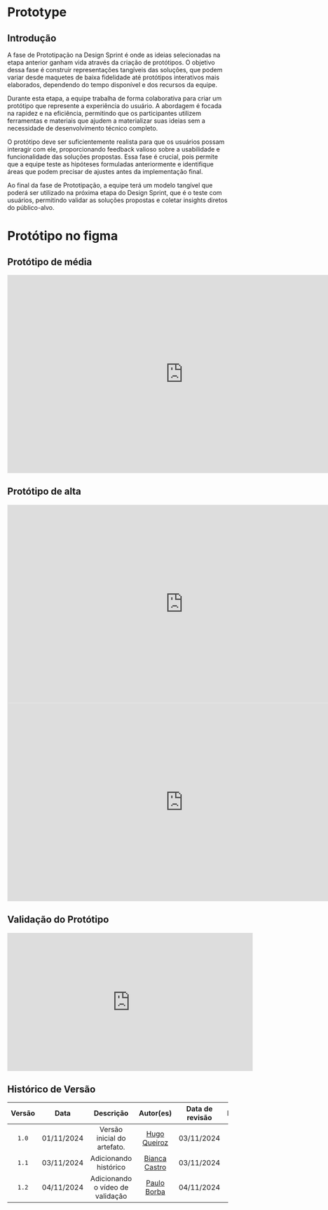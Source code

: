 # Prototype

## Introdução

A fase de Prototipação na Design Sprint é onde as ideias selecionadas na etapa anterior ganham vida através da criação de protótipos. O objetivo dessa fase é construir representações tangíveis das soluções, que podem variar desde maquetes de baixa fidelidade até protótipos interativos mais elaborados, dependendo do tempo disponível e dos recursos da equipe.

Durante esta etapa, a equipe trabalha de forma colaborativa para criar um protótipo que represente a experiência do usuário. A abordagem é focada na rapidez e na eficiência, permitindo que os participantes utilizem ferramentas e materiais que ajudem a materializar suas ideias sem a necessidade de desenvolvimento técnico completo.

O protótipo deve ser suficientemente realista para que os usuários possam interagir com ele, proporcionando feedback valioso sobre a usabilidade e funcionalidade das soluções propostas. Essa fase é crucial, pois permite que a equipe teste as hipóteses formuladas anteriormente e identifique áreas que podem precisar de ajustes antes da implementação final.

Ao final da fase de Prototipação, a equipe terá um modelo tangível que poderá ser utilizado na próxima etapa do Design Sprint, que é o teste com usuários, permitindo validar as soluções propostas e coletar insights diretos do público-alvo.

# Protótipo no figma

## Protótipo de média

<iframe style="border: 1px solid rgba(0, 0, 0, 0.1);" width="800" height="450" src="https://embed.figma.com/design/vzBUrkmoyP3GhnEIy4eBLN/Agenda-Online?node-id=2001-2&embed-host=share" allowfullscreen></iframe>

## Protótipo de alta

<iframe style="border: 1px solid rgba(0, 0, 0, 0.1);" width="800" height="450" src="https://embed.figma.com/proto/vzBUrkmoyP3GhnEIy4eBLN/Agenda-Online?node-id=7050-1143&node-type=canvas&scaling=min-zoom&content-scaling=fixed&page-id=0%3A1&embed-host=share" allowfullscreen></iframe>

<iframe style="border: 1px solid rgba(0, 0, 0, 0.1);" width="800" height="450" src="https://embed.figma.com/design/vzBUrkmoyP3GhnEIy4eBLN/Agenda-Online?node-id=0-1&embed-host=share" allowfullscreen></iframe>

## Validação do Protótipo

<iframe width="560" height="315" src="https://www.youtube.com/embed/cibW5u6JTcA?si=PqNWuSURMGxqRB_s" title="YouTube video player" frameborder="0" allow="accelerometer; autoplay; clipboard-write; encrypted-media; gyroscope; picture-in-picture; web-share" referrerpolicy="strict-origin-when-cross-origin" allowfullscreen></iframe>

## Histórico de Versão

| Versão | Data | Descrição | Autor(es) | Data de revisão | Revisor(es) |
| :-: | :-: | :-: | :-: | :-: | :-: |
| `1.0` | 01/11/2024  | Versão inicial do artefato. | [Hugo Queiroz](https://github.com/melohugo) |03/11/2024  | [Bianca Castro](https://github.com/BiancaPatrocinio7) |
| `1.1` | 03/11/2024  | Adicionando histórico| [Bianca Castro](https://github.com/BiancaPatrocinio7) | 03/11/2024 | [Hugo Queiroz](https://github.com/melohugo) |
| `1.2` | 04/11/2024  | Adicionando o vídeo de validação| [Paulo Borba](https://github.com/paulohborba) | 04/11/2024 | [Hugo Queiroz](https://github.com/melohugo) |
